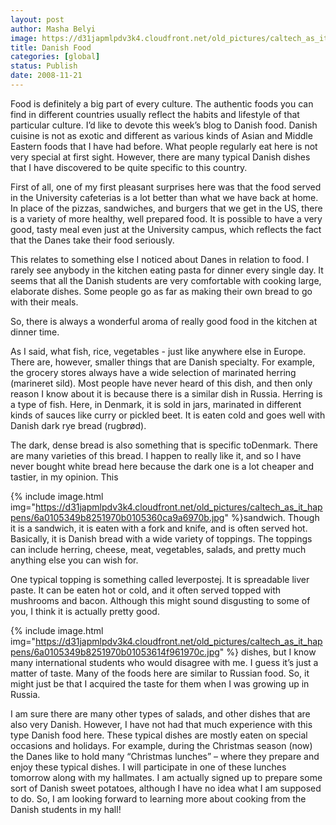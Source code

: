 ```yaml
---
layout: post
author: Masha Belyi
image: https://d31japmlpdv3k4.cloudfront.net/old_pictures/caltech_as_it_happens/6a0105349b8251970b01053614f897970c.jpg
title: Danish Food
categories: [global]
status: Publish
date: 2008-11-21
---
```


Food is
definitely a big part of every culture. The authentic foods you can find in
different countries usually reflect the habits and lifestyle of that particular
culture. I’d like to devote this week’s blog to Danish food. Danish cuisine is
not as exotic and different as various kinds of Asian and Middle Eastern foods
that I have had before. What people regularly eat here is not very special at
first sight. However, there are many typical Danish dishes that I have
discovered to be quite specific to this country.

First of all, one of my first pleasant surprises here was that the food served in the
University cafeterias is a lot better than what we have back at home. In place
of the pizzas, sandwiches, and burgers that we get in the US, there is a variety
of more healthy, well prepared food. It is possible to have a very good, tasty
meal even just at the University campus, which reflects the fact that the Danes
take their food seriously.

This relates to something else I noticed about Danes in relation to food. I rarely
see anybody in the kitchen eating pasta for dinner every single day. It seems
that all the Danish students are very comfortable with cooking large, elaborate
dishes. Some people go as far as making their own bread to go with their meals.

So, there is always a wonderful aroma of really good food in the kitchen at
dinner time.

As I said, what fish, rice, vegetables - just like anywhere else in Europe. There are, however,
smaller things that are Danish specialty. For example, the grocery stores
always have a wide selection of marinated herring
 (marineret sild). Most people
have never heard of this dish, and then only reason I know about it is because
there is a similar dish in Russia. Herring is a type of fish. Here, in Denmark,
it is sold in jars, marinated in different kinds of sauces like curry or
pickled beet. It is eaten cold and goes well with Danish dark rye bread (rugbrød).

The dark, dense
bread is also something that is specific toDenmark. There are many varieties
of this bread. I happen to really like it, and so I have never bought white
bread here because the dark one is a lot cheaper and tastier, in my opinion. This

{% include image.html img="https://d31japmlpdv3k4.cloudfront.net/old_pictures/caltech_as_it_happens/6a0105349b8251970b0105360ca9a6970b.jpg" %}sandwich. Though it is a sandwich, it is eaten with a fork and knife, and is
often served hot. Basically, it is Danish bread with a wide variety of
toppings. The toppings can include herring, cheese, meat, vegetables, salads,
and pretty much anything else you can wish for.

One typical
topping is something called leverpostej. It is spreadable liver paste. It can
be eaten hot or cold, and it often served topped with mushrooms and bacon. Although
this might sound disgusting to some of you, I think it is actually pretty good.


{% include image.html img="https://d31japmlpdv3k4.cloudfront.net/old_pictures/caltech_as_it_happens/6a0105349b8251970b01053614f961970c.jpg" %} dishes, but I know many
international students who would disagree with me. I guess it’s just a matter
of taste. Many of the foods here are similar to Russian food. So, it might just
be that I acquired the taste for them when I was growing up in Russia.

I am sure there
are many other types of salads, and other dishes that are also very Danish. However,
I have not had that much experience with this type Danish food here. These
typical dishes are mostly eaten on special occasions and holidays. For example,
during the Christmas season (now) the Danes like to hold many “Christmas
lunches” – where they prepare and enjoy these typical dishes. I will participate
in one of these lunches tomorrow along with my hallmates. I am actually signed up to prepare some sort
of Danish sweet potatoes, although I have no idea what I am supposed to do. So,
I am looking forward to learning more about cooking from the Danish students in
my hall!
